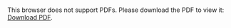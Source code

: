 <object data="christ-in-song/CIS1908pdfs/389.pdf" type="application/pdf" width="100%" height="1024px">
    <embed src="christ-in-song/CIS1908pdfs/389.pdf">
        <p>This browser does not support PDFs. Please download the PDF to view it: <a href="christ-in-song/CIS1908pdfs/389.pdf">Download PDF</a>.</p>
    </embed>
</object>

